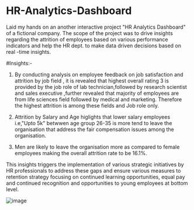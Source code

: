 # HR-Analytics-Dashboard
 Laid my hands on an another interactive project "HR Analytics Dashboard" of a fictional company. The scope of the project was to drive insights regarding the attrition of employees based on various performance indicators and help the HR dept. to make data driven decisions based on real -time insights.
 
 #Insights:-
 1. By conducting analysis on employee feedback on job satisfaction and attrition by job field , it is revealed that highest overall rating 3 is provided by the job role of lab technician,followed by research scientist and sales executive ,further revealed that majority of employees are from life sciences field followed by medical and marketing. Therefore the highest attrition is among these fields and Job role only.
    
 2. Attrition by Salary and Age higlights that lower salary employees i.e,"Upto 5k" betwwen age group 26-35 is more tend to leave the organisation that address the fair compensation issues among the organisation.
    
3. Men are likely to leave the organisation more as compared to female employees making the overall attrition rate to be 16.1%.

 This insights triggers the implementation of various strategic initiatives by HR professionals to address these gaps and ensure various measures to retention strategy focusing on continued learning opportunities, equal pay and continued recognition and opportunities to young employees at bottom level.

 ![image](https://github.com/Nirala-Garima/HR-Analytics-Dashboard/assets/147384166/59f20246-c184-41f5-822c-7ac3ca3e8d98)

